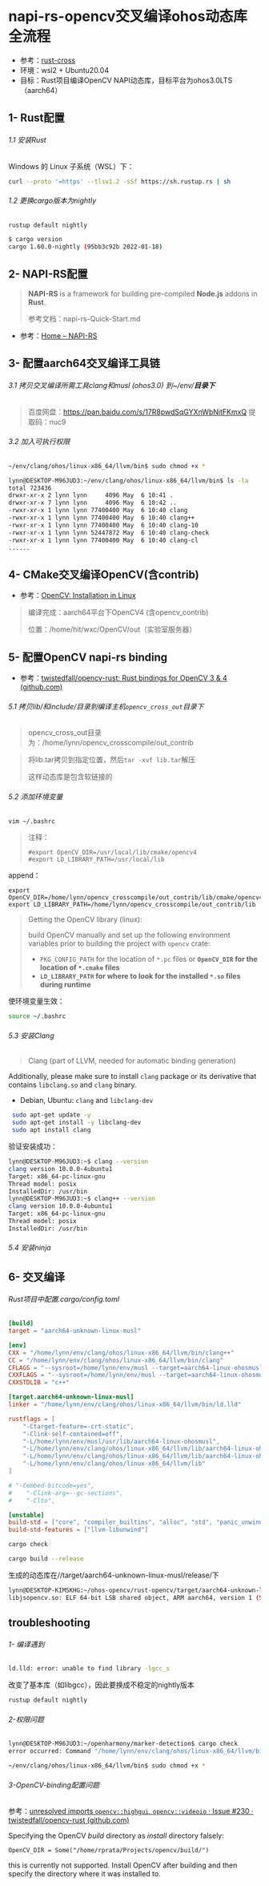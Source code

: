 # napi-rs-opencv交叉编译ohos动态库全流程

- 参考：[rust-cross](https://github.com/japaric/rust-cross)
- 环境：wsl2 + Ubuntu20.04
- 目标：Rust项目编译OpenCV NAPI动态库，目标平台为ohos3.0LTS（aarch64）

## 1- Rust配置

###### 1.1 安装Rust

Windows 的 Linux 子系统（WSL）下：

```bash
curl --proto '=https' --tlsv1.2 -sSf https://sh.rustup.rs | sh
```

###### 1.2 更换cargo版本为nightly

```bash
rustup default nightly
```

```bash
$ cargo version
cargo 1.60.0-nightly (95bb3c92b 2022-01-18)
```

## 2- NAPI-RS配置

> **NAPI-RS** is a framework for building pre-compiled **Node.js** addons in **Rust**.
>
> 参考文档：napi-rs-Quick-Start.md

- 参考：[Home – NAPI-RS](https://napi.rs/)

## 3- 配置aarch64交叉编译工具链

###### 3.1 拷贝交叉编译所需工具clang和musl (ohos3.0) 到~/env/**目录下**

> 百度网盘：https://pan.baidu.com/s/17R8pwdSqGYXnWbNitFKmxQ 
> 提取码：nuc9

###### 3.2 加入可执行权限

```bash
~/env/clang/ohos/linux-x86_64/llvm/bin$ sudo chmod +x *
```

```bash
lynn@DESKTOP-M96JUD3:~/env/clang/ohos/linux-x86_64/llvm/bin$ ls -la
total 723436
drwxr-xr-x 2 lynn lynn     4096 May  6 10:41 .
drwxr-xr-x 7 lynn lynn     4096 May  6 10:42 ..
-rwxr-xr-x 1 lynn lynn 77400400 May  6 10:40 clang
-rwxr-xr-x 1 lynn lynn 77400400 May  6 10:40 clang++
-rwxr-xr-x 1 lynn lynn 77400400 May  6 10:40 clang-10
-rwxr-xr-x 1 lynn lynn 52447872 May  6 10:40 clang-check
-rwxr-xr-x 1 lynn lynn 77400400 May  6 10:40 clang-cl
......
```

## 4- CMake交叉编译OpenCV(含contrib)

- 参考：[OpenCV: Installation in Linux](https://docs.opencv.org/4.5.5/d7/d9f/tutorial_linux_install.html)

> 编译完成：aarch64平台下OpenCV4 (含opencv_contrib) 
>
> 位置：/home/hit/wxc/OpenCV/out（实验室服务器）

## 5- 配置OpenCV napi-rs binding 

- 参考：[twistedfall/opencv-rust: Rust bindings for OpenCV 3 & 4 (github.com)](https://github.com/twistedfall/opencv-rust)

###### 5.1 拷贝lib/和include/目录到编译主机`opencv_cross_out`目录下

> opencv_cross_out目录为：/home/lynn/opencv_crosscompile/out_contrib

> 将lib.tar拷贝到指定位置，然后`tar -xvf lib.tar`解压
>
> 这样动态库是包含软链接的

###### 5.2 添加环境变量

```bash
vim ~/.bashrc
```

> 注释：
>
> ```.bashrc
> #export OpenCV_DIR=/usr/local/lib/cmake/opencv4
> #export LD_LIBRARY_PATH=/usr/local/lib
> ```

append：

```.bashrc
export OpenCV_DIR=/home/lynn/opencv_crosscompile/out_contrib/lib/cmake/opencv4
export LD_LIBRARY_PATH=/home/lynn/opencv_crosscompile/out_contrib/lib
```

>Getting the OpenCV library (linux):
>
>build OpenCV manually and set up the following environment variables prior to building the project with `opencv` crate:
>
> - `PKG_CONFIG_PATH` for the location of `*.pc` files or **`OpenCV_DIR` for the location of `*.cmake` files**
> - **`LD_LIBRARY_PATH` for where to look for the installed `*.so` files during runtime**

使环境变量生效：

```bash
source ~/.bashrc
```

###### 5.3 安装Clang

> Clang (part of LLVM, needed for automatic binding generation)

Additionally, please make sure to install `clang` package or its derivative that contains `libclang.so` and `clang` binary.

- Debian, Ubuntu: `clang` and `libclang-dev`

```bash
 sudo apt-get update -y
 sudo apt-get install -y libclang-dev
 sudo apt install clang
```

验证安装成功：

```bash
lynn@DESKTOP-M96JUD3:~$ clang --version
clang version 10.0.0-4ubuntu1
Target: x86_64-pc-linux-gnu
Thread model: posix
InstalledDir: /usr/bin
lynn@DESKTOP-M96JUD3:~$ clang++ --version
clang version 10.0.0-4ubuntu1
Target: x86_64-pc-linux-gnu
Thread model: posix
InstalledDir: /usr/bin
```

###### 5.4 安装ninja

## 6- 交叉编译

###### Rust项目中配置.cargo/config.toml

```toml
[build]
target = "aarch64-unknown-linux-musl"

[env]
CXX = "/home/lynn/env/clang/ohos/linux-x86_64/llvm/bin/clang++"
CC = "/home/lynn/env/clang/ohos/linux-x86_64/llvm/bin/clang"
CFLAGS = "--sysroot=/home/lynn/env/musl --target=aarch64-linux-ohosmusl"
CXXFLAGS = "--sysroot=/home/lynn/env/musl --target=aarch64-linux-ohosmusl"
CXXSTDLIB = "c++"

[target.aarch64-unknown-linux-musl]
linker = "/home/lynn/env/clang/ohos/linux-x86_64/llvm/bin/ld.lld"

rustflags = [
    "-Ctarget-feature=-crt-static",
    "-Clink-self-contained=off",
    "-L/home/lynn/env/musl/usr/lib/aarch64-linux-ohosmusl",
    "-L/home/lynn/env/clang/ohos/linux-x86_64/llvm/lib/aarch64-linux-ohosmusl",
    "-L/home/lynn/env/clang/ohos/linux-x86_64/llvm/lib/aarch64-linux-ohosmusl/c++",
    "-L/home/lynn/env/clang/ohos/linux-x86_64/llvm/lib"
]

# "-Cembed-bitcode=yes",
#    "-Clink-arg=--gc-sections",
#    "-Clto",

[unstable]
build-std = ["core", "compiler_builtins", "alloc", "std", "panic_unwind"]
build-std-features = ["llvm-libunwind"]

```

```bash
cargo check
```

```bash
cargo build --release
```

生成的动态库在//target/aarch64-unknown-linux-musl/release/下

```bash
lynn@DESKTOP-KIMSKHG:~/ohos-opencv/rust-opencv/target/aarch64-unknown-linux-musl/release$ file libjsopencv.so
libjsopencv.so: ELF 64-bit LSB shared object, ARM aarch64, version 1 (SYSV), dynamically linked, not stripped
```



## troubleshooting

###### 1- 编译遇到

```bash
ld.lld: error: unable to find library -lgcc_s
```

改变了基本库（如libgcc），因此要换成不稳定的nightly版本

```bash
rustup default nightly
```

###### 2-权限问题

```bash
lynn@DESKTOP-M96JUD3:~/openharmony/marker-detection$ cargo check
error occurred: Command "/home/lynn/env/clang/ohos/linux-x86_64/llvm/bin/clang++" "-O0" "-ffunction-sections" "-fdata-sections"        "-fPIC" "-g" "-fno-omit-frame-pointer" "--target=aarch64-unknown-linux-musl" "--sysroot=/home/lynn/env/musl" "--target=aarch64-l       inux-ohosmusl" "-I" "/home/lynn/.cargo/registry/src/github.com-1ecc6299db9ec823/opencv-0.63.1/src_cpp" "-I" "/home/lynn/openharmo       ny/marker-detection/target/aarch64-unknown-linux-musl/debug/build/opencv-247faedf2a86603d/out" "-I" "." "-I" "/home/lynn/opencv_c       rosscompile/out_contrib/include/opencv4" "-std=c++11" "-o" "/home/lynn/openharmony/marker-detection/target/aarch64-unknown-linux-       musl/debug/build/opencv-247faedf2a86603d/out/alphamat.o" "-c" "/home/lynn/openharmony/marker-detection/target/aarch64-unknown-lin       ux-musl/debug/build/opencv-247faedf2a86603d/out/alphamat.cpp" with args "clang++" failed to start: Os { code: 13, kind: Permissio       nDenied, message: "Permission denied" }
```

```bash
~/env/clang/ohos/linux-x86_64/llvm/bin$ sudo chmod +x *
```

###### 3-OpenCV-binding配置问题

参考：[unresolved imports `opencv::highgui`, `opencv::videoio` · Issue #230 · twistedfall/opencv-rust (github.com)](https://github.com/twistedfall/opencv-rust/issues/230)

Specifying the OpenCV *build* directory as *install* directory falsely:

```
OpenCV_DIR = Some("/home/rprata/Projects/opencv/build/")
```

this is currently not supported. Install OpenCV after building and then specify the directory where it was installed to.
